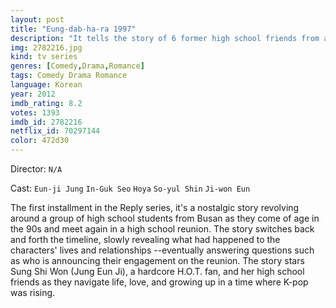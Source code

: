 ```yaml
---
layout: post
title: "Eung-dab-ha-ra 1997"
description: "It tells the story of 6 former high school friends from a school in Busan who meet again in 2012 and brings back memories to 1997 when they were still high school students. Moving back and forth between the '90s and today, the story centers on the life of Sung Shi Won (Jung Eun Ji), who idolizes boy-band H.O.T., and her 5 high school friends..."
img: 2782216.jpg
kind: tv series
genres: [Comedy,Drama,Romance]
tags: Comedy Drama Romance 
language: Korean
year: 2012
imdb_rating: 8.2
votes: 1393
imdb_id: 2782216
netflix_id: 70297144
color: 472d30
---
```

Director: `N/A`  

Cast: `Eun-ji Jung` `In-Guk Seo` `Hoya` `So-yul Shin` `Ji-won Eun` 

The first installment in the Reply series, it's a nostalgic story revolving around a group of high school students from Busan as they come of age in the 90s and meet again in a high school reunion. The story switches back and forth the timeline, slowly revealing what had happened to the characters' lives and relationships --eventually answering questions such as who is announcing their engagement on the reunion. The story stars Sung Shi Won (Jung Eun Ji), a hardcore H.O.T. fan, and her high school friends as they navigate life, love, and growing up in a time where K-pop was rising.